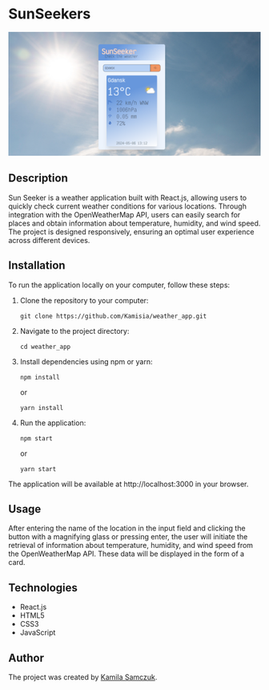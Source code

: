 # SunSeekers

![SunSeekers](https://github.com/Kamisia/weather_app/blob/main/src/assets/SunSeekerScreenshot.png)

## Description

Sun Seeker is a weather application built with React.js, allowing users to quickly check current weather conditions for various locations. Through integration with the OpenWeatherMap API, users can easily search for places and obtain information about temperature, humidity, and wind speed. The project is designed responsively, ensuring an optimal user experience across different devices.

## Installation

To run the application locally on your computer, follow these steps:

1. Clone the repository to your computer:

   ```
   git clone https://github.com/Kamisia/weather_app.git
   ```

2. Navigate to the project directory:

   ```
   cd weather_app
   ```

3. Install dependencies using npm or yarn:

   ```
   npm install
   ```

   or

   ```
   yarn install
   ```

4. Run the application:
   ```
   npm start
   ```
   or
   ```
   yarn start
   ```

The application will be available at http://localhost:3000 in your browser.

## Usage

After entering the name of the location in the input field and clicking the button with a magnifying glass or pressing enter, the user will initiate the retrieval of information about temperature, humidity, and wind speed from the OpenWeatherMap API. These data will be displayed in the form of a card.

## Technologies

- React.js
- HTML5
- CSS3
- JavaScript

## Author

The project was created by [Kamila Samczuk](https://github.com/Kamisia).
